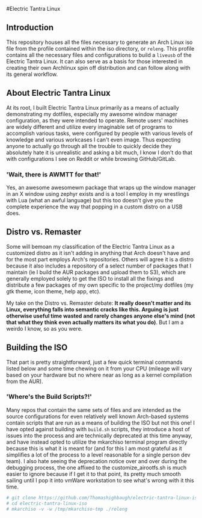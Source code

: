 #Electric Tantra Linux

## Introduction
This repository houses all the files necessary to generate an Arch Linux iso file from the profile contained within the iso directory, or `releng`. This profile contains all the necessary files and configurations to build a `liveusb` of the Electric Tantra Linux. It can also serve as a basis for those interested in creating their own Archlinux spin off distribution and can follow along with its general workflow. 


## About Electric Tantra Linux

At its root, I built Electric Tantra Linux primarily as a means of actually demonstrating my dotfiles, especially my awesome window manager configuration, as they were intended to operate. Remote users' machines are widely different and utilize every imaginable set of programs to accomplish various tasks, were configured by people with various levels of knowledge and various workcases I can't even image. Thus expecting anyone to actually go through all the trouble to quickly decide they absolutely hate it is unrealistic and asking a bit much, I know I don't do that with configurations I see on Reddit or while browsing GitHub/GitLab. 

### 'Wait, there is AWMTT for that!'
Yes, an awesome awesomewm package that wraps up the window manager in an X window using zephyr exists and is a tool I employ in my wrestlings with Lua (what an awful language) but this too doesn't give you the complete experience the way that popping in a custom distro on a USB does. 

## Distro vs. Remaster
Some will bemoan my classification of the Electric Tantra Linux as a customized distro as it isn't adding in anything that Arch doesn't have and for the most part employs Arch's repositories. Others will agree it is a distro because it also includes a repository of a select number of packages that I maintain (ie I build the AUR packages and upload them to S3), which are generally employed solely to get the ISO to install all the fixings and distribute a few packages of my own specific to the project/my dotfiles (my gtk theme, icon theme, help app, etc). 

My take on the Distro vs. Remaster debate: **It really doesn't matter and its Linux, everything falls into semantic cracks like this. Arguing is just otherwise useful time wasted and rarely changes anyone else's mind (not that what they think even actually matters its what you do)**. But I am a weirdo I know, so as you were.


## Building the ISO 
That part is pretty straightforward, just a few quick terminal commands listed below and some time chewing on it from your CPU (mileage will vary based on your hardware but no where near as long as a kernel compilation from the AUR). 


### 'Where's the Build Scripts?!'
Many repos that contain the same sets of files and are intended as the source configurations for even relatively well known Arch-based systems contain scripts that are run as a means of building the ISO but not this one! I have opted against building with `build.sh` scripts, they introduce a host of issues into the process and are technically deprecated at this time anyway, and have instead opted to utilize the mkarchiso terminal program directly because this is what it is meant for (and for this I am most grateful as it simplifies a lot of the process to a level reasonable for a single person dev team). I also hate seeing the deprecation notice over and over during the debugging process, the one affixed to the customize_airootfs.sh is much easier to ignore because if I get it to that point, its pretty much smooth sailing until I pop it into vmWare workstation to see what's wrong with it this time. 


```bash
# git clone https://github.com/Thomashighbaugh/electric-tantra-linux-iso
# cd electric-tantra-linux-iso
# mkarchiso -v -w /tmp/mkarchiso-tmp ./releng
```

